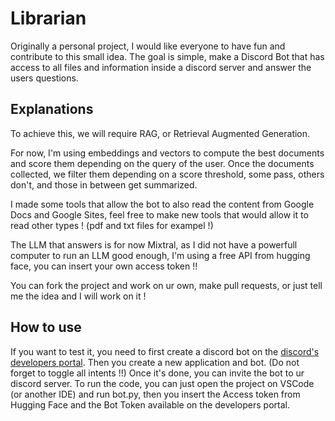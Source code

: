 # Librarian
Originally a personal project, I would like everyone to have fun and contribute to this small idea.
The goal is simple, make a Discord Bot that has access to all files and information inside a discord server and answer the users questions.

## Explanations
To achieve this, we will require RAG, or Retrieval Augmented Generation.

For now, I'm using embeddings and vectors to compute the best documents and score them depending on the query of the user.
Once the documents collected, we filter them depending on a score threshold, some pass, others don't, and those in between get summarized.

I made some tools that allow the bot to also read the content from Google Docs and Google Sites, feel free to make new tools that would allow it to read other types ! (pdf and txt files for exampel !)

The LLM that answers is for now Mixtral, as I did not have a powerfull computer to run an LLM good enough, I'm using a free API from hugging face, you can insert your own access token !!

You can fork the project and work on ur own, make pull requests, or just tell me the idea and I will work on it !

## How to use
If you want to test it, you need to first create a discord bot on the [discord's developers portal](https://discord.com/developers/applications).
Then you create a new application and bot. (Do not forget to toggle all intents !!)
Once it's done, you can invite the bot to ur discord server.
To run the code, you can just open the project on VSCode (or another IDE) and run bot.py, then you insert the Access token from Hugging Face and the Bot Token available on the developers portal.

